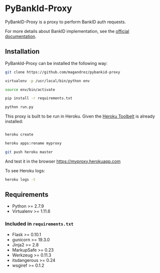 PyBankId-Proxy
========

PyBankID-Proxy is a proxy to perform BankID auth requests.

For more details about BankID implementation, see the [official documentation](https://www.bankid.com/bankid-i-dina-tjanster/rp-info).

Installation
------------
PyBankId-Proxy can be installed the following way:

```bash
git clone https://github.com/magandrez/pybankid-proxy

virtualenv -p /usr/local/bin/python env

source env/bin/activate

pip install -r requirements.txt

python run.py
```

This proxy is built to be run in Heroku. Given the [Heroku Toolbelt](https://toolbelt.heroku.com/) is already installed:

```bash

heroku create

heroku apps:rename myproxy

git push heroku master   
```

And test it in the browser https://myproxy.herokuapp.com

To see Heroku logs:

```bash
heroku logs -t
```

Requirements
------------

- Python >= 2.7.9
- Virtualenv >= 1.11.6

### Included in `requirements.txt`
- Flask >= 0.10.1
- gunicorn >= 19.3.0
- Jinja2 >= 2.8
- MarkupSafe >= 0.23
- Werkzeug >= 0.11.3
- itsdangerous >= 0.24
- wsgiref >= 0.1.2
